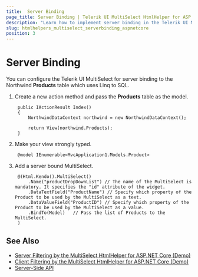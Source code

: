```yaml
---
title:  Server Binding
page_title: Server Binding | Telerik UI MultiSelect HtmlHelper for ASP.NET Core
description: "Learn how to implement server binding in the Telerik UI MultiSelect HtmlHelper for ASP.NET Core (MVC 6 or ASP.NET Core MVC)."
slug: htmlhelpers_multiselect_serverbinding_aspnetcore
position: 3
---
```


# Server Binding

You can configure the Telerik UI MultiSelect for server binding to the Northwind **Products** table which uses Linq to SQL.

1. Create a new action method and pass the **Products** table as the model.

        public IActionResult Index()
        {
            NorthwindDataContext northwind = new NorthwindDataContext();

            return View(northwind.Products);
        }

1. Make your view strongly typed.

        @model IEnumerable<MvcApplication1.Models.Product>


1. Add a server bound MultiSelect.

        @(Html.Kendo().MultiSelect()
            .Name("productDropDownList") // The name of the MultiSelect is mandatory. It specifies the "id" attribute of the widget.
            .DataTextField("ProductName") // Specify which property of the Product to be used by the MultiSelect as a text.
            .DataValueField("ProductID") // Specify which property of the Product to be used by the MultiSelect as a value.
            .BindTo(Model)   // Pass the list of Products to the MultiSelect.
        )

## See Also

* [Server Filtering by the MultiSelect HtmlHelper for ASP.NET Core (Demo)](https://demos.telerik.com/aspnet-core/multiselect/serverfiltering)
* [Client Filtering by the MultiSelect HtmlHelper for ASP.NET Core (Demo)](https://demos.telerik.com/aspnet-core/multiselect/clientfiltering)
* [Server-Side API](/api/multiselect)
